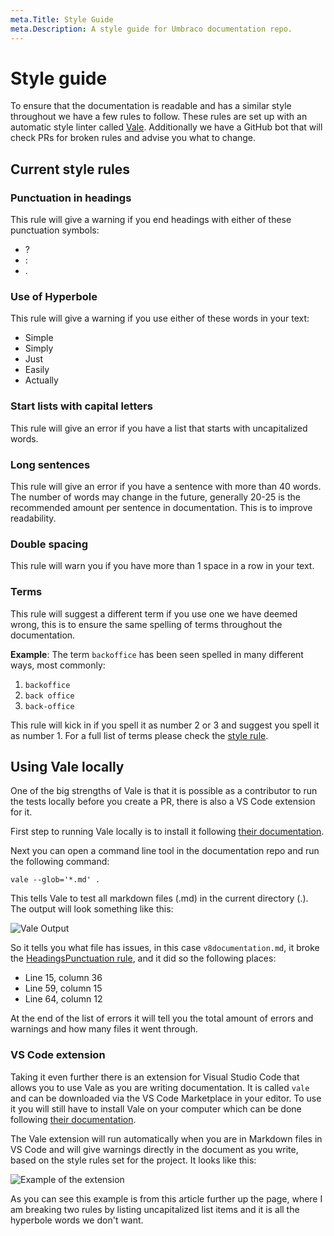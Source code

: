 ```yaml
---
meta.Title: Style Guide
meta.Description: A style guide for Umbraco documentation repo.
---
```


# Style guide

To ensure that the documentation is readable and has a similar style throughout we have a few rules to follow. These rules are set up with an automatic style linter called [Vale](https://errata-ai.github.io/vale/). Additionally we have a GitHub bot that will check PRs for broken rules and advise you what to change.

## Current style rules

### Punctuation in headings

This rule will give a warning if you end headings with either of these punctuation symbols:

* ?
* :
* .

### Use of Hyperbole

This rule will give a warning if you use either of these words in your text:

* Simple
* Simply
* Just
* Easily
* Actually

### Start lists with capital letters

This rule will give an error if you have a list that starts with uncapitalized words.

### Long sentences

This rule will give an error if you have a sentence with more than 40 words. The number of words may change in the future, generally 20-25 is the recommended amount per sentence in documentation. This is to improve readability.

### Double spacing

This rule will warn you if you have more than 1 space in a row in your text.

### Terms

This rule will suggest a different term if you use one we have deemed wrong, this is to ensure the same spelling of terms throughout the documentation.

**Example**: The term `backoffice` has been seen spelled in many different ways, most commonly:

1. `backoffice`
2. `back office`
3. `back-office`

This rule will kick in if you spell it as number 2 or 3 and suggest you spell it as number 1. For a full list of terms please check the [style rule](https://github.com/umbraco/UmbracoDocs/blob/master/.github/valeStyle/Terms.yml).

## Using Vale locally

One of the big strengths of Vale is that it is possible as a contributor to run the tests locally before you create a PR, there is also a VS Code extension for it.

First step to running Vale locally is to install it following [their documentation](https://errata-ai.github.io/vale/#installation).

Next you can open a command line tool in the documentation repo and run the following command:

`vale --glob='*.md' .`

This tells Vale to test all markdown files \(.md\) in the current directory \(.\). The output will look something like this:

![Vale Output](https://github.com/sofietoft/ContribTests/tree/b4925c6fc368b3ce19dac119a8136c7206e519fc/Style-Guide/images/vale-output.png)

So it tells you what file has issues, in this case `v8documentation.md`, it broke the [HeadingsPunctuation rule](index.md#punctuation-in-headings), and it did so the following places:

* Line 15, column 36
* Line 59, column 15
* Line 64, column 12

At the end of the list of errors it will tell you the total amount of errors and warnings and how many files it went through.

### VS Code extension

Taking it even further there is an extension for Visual Studio Code that allows you to use Vale as you are writing documentation. It is called `vale` and can be downloaded via the VS Code Marketplace in your editor. To use it you will still have to install Vale on your computer which can be done following [their documentation](https://errata-ai.github.io/vale/#installation).

The Vale extension will run automatically when you are in Markdown files in VS Code and will give warnings directly in the document as you write, based on the style rules set for the project. It looks like this:

![Example of the extension](https://github.com/sofietoft/ContribTests/tree/b4925c6fc368b3ce19dac119a8136c7206e519fc/Style-Guide/images/extension.png)

As you can see this example is from this article further up the page, where I am breaking two rules by listing uncapitalized list items and it is all the hyperbole words we don't want.

